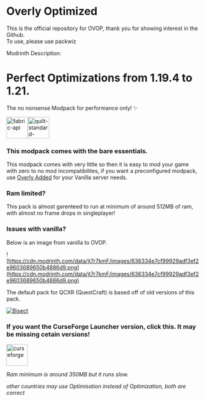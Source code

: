 # Overly Optimized
This is the official repository for OVOP, thank you for showing interest in the Github. <br>
To use, please use packwiz<br>

Modrinth Description:

# Perfect Optimizations from 1.19.4 to 1.21.

The no nonsense Modpack for performance only! ✨

<img alt="fabric-api" height="56" src="https://cdn.jsdelivr.net/npm/@intergrav/devins-badges@3/assets/cozy-minimal/requires/fabric-api_64h.png"><img alt="quilt-standard-libraries" height="56" src="https://cdn.jsdelivr.net/npm/@intergrav/devins-badges@3/assets/cozy-minimal/requires/quilt-standard-libraries_64h.png">

### This modpack comes with the bare essentials.
This modpack comes with very little so then it is easy to mod your game with zero to no mod incompatibilites, if you want a preconfigured modpack, use [Overly Added](https://modrinth.com/modpack/ovad) for your Vanilla server needs.

### Ram limited?
This pack is almost garenteed to run at minimum of around 512MB of ram, with almost no frame drops in singleplayer!

### Issues with vanilla?
Below is an image from vanilla to OVOP.

![https://cdn.modrinth.com/data/jt7r7kmF/images/636334e7cf99929adf3ef2e9603689650b4886d9.png](https://cdn.modrinth.com/data/jt7r7kmF/images/636334e7cf99929adf3ef2e9603689650b4886d9.png)

The default pack for QCXR (QuestCraft) is based off of old versions of this pack.

[![Bisect](https://cdn.modrinth.com/data/cached_images/9af1275fd26bf8a29cc2631f8cb0afbc66ee3547.png 'BH')](https://bisecthosting.com/cartriggerm)

### If you want the CurseForge Launcher version, click this. It may be missing cetain versions!
[<img alt="curseforge" height="56" src="https://cdn.jsdelivr.net/npm/@intergrav/devins-badges@3/assets/cozy-minimal/available/curseforge_64h.png">](https://www.curseforge.com/minecraft/modpacks/ovop)

*Ram minimum is around 350MB but it runs slow.*

*other countries may use Optimisation instead of Optimization, both are correct*
